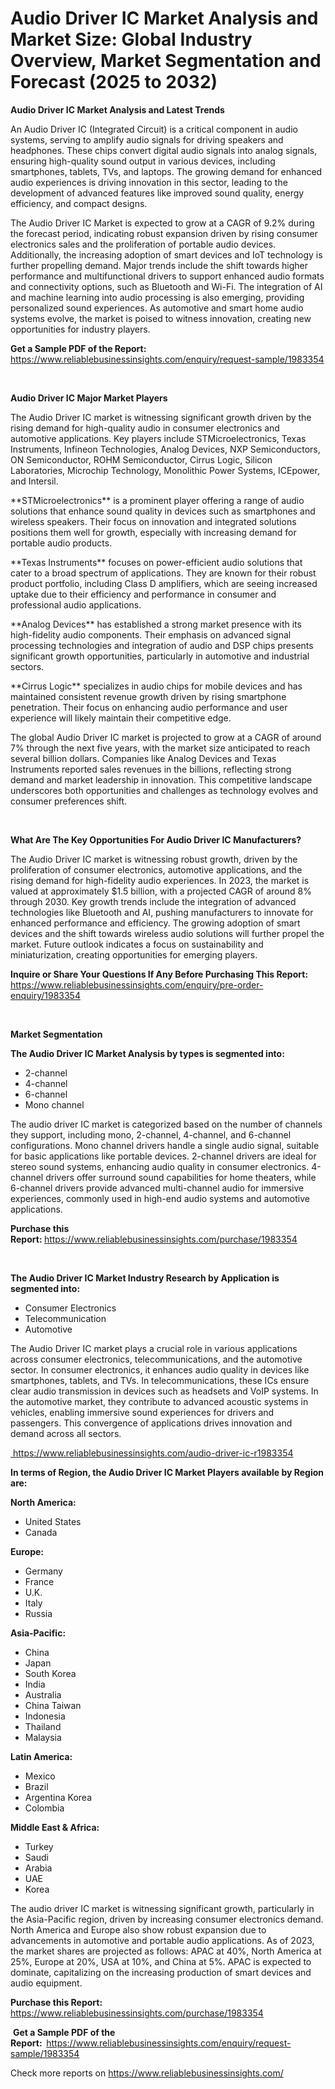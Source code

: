 <p><h1>Audio Driver IC Market Analysis and Market Size: Global Industry Overview, Market Segmentation and Forecast (2025 to 2032)</h1></p><p><strong>Audio Driver IC Market Analysis and Latest Trends</strong></p>
<p><p>An Audio Driver IC (Integrated Circuit) is a critical component in audio systems, serving to amplify audio signals for driving speakers and headphones. These chips convert digital audio signals into analog signals, ensuring high-quality sound output in various devices, including smartphones, tablets, TVs, and laptops. The growing demand for enhanced audio experiences is driving innovation in this sector, leading to the development of advanced features like improved sound quality, energy efficiency, and compact designs.</p><p>The Audio Driver IC Market is expected to grow at a CAGR of 9.2% during the forecast period, indicating robust expansion driven by rising consumer electronics sales and the proliferation of portable audio devices. Additionally, the increasing adoption of smart devices and IoT technology is further propelling demand. Major trends include the shift towards higher performance and multifunctional drivers to support enhanced audio formats and connectivity options, such as Bluetooth and Wi-Fi. The integration of AI and machine learning into audio processing is also emerging, providing personalized sound experiences. As automotive and smart home audio systems evolve, the market is poised to witness innovation, creating new opportunities for industry players.</p></p>
<p><strong>Get a Sample PDF of the Report:&nbsp;</strong> <a href="https://www.reliablebusinessinsights.com/enquiry/request-sample/1983354?utm_campaign=2174&utm_medium=2&utm_source=Github&utm_content=ia&utm_term=11022025&utm_id=audio-driver-ic">https://www.reliablebusinessinsights.com/enquiry/request-sample/1983354</a></p>
<p>&nbsp;</p>
<p><strong>Audio Driver IC Major Market Players</strong></p>
<p><p>The Audio Driver IC market is witnessing significant growth driven by the rising demand for high-quality audio in consumer electronics and automotive applications. Key players include STMicroelectronics, Texas Instruments, Infineon Technologies, Analog Devices, NXP Semiconductors, ON Semiconductor, ROHM Semiconductor, Cirrus Logic, Silicon Laboratories, Microchip Technology, Monolithic Power Systems, ICEpower, and Intersil.</p><p>**STMicroelectronics** is a prominent player offering a range of audio solutions that enhance sound quality in devices such as smartphones and wireless speakers. Their focus on innovation and integrated solutions positions them well for growth, especially with increasing demand for portable audio products.</p><p>**Texas Instruments** focuses on power-efficient audio solutions that cater to a broad spectrum of applications. They are known for their robust product portfolio, including Class D amplifiers, which are seeing increased uptake due to their efficiency and performance in consumer and professional audio applications.</p><p>**Analog Devices** has established a strong market presence with its high-fidelity audio components. Their emphasis on advanced signal processing technologies and integration of audio and DSP chips presents significant growth opportunities, particularly in automotive and industrial sectors.</p><p>**Cirrus Logic** specializes in audio chips for mobile devices and has maintained consistent revenue growth driven by rising smartphone penetration. Their focus on enhancing audio performance and user experience will likely maintain their competitive edge.</p><p>The global Audio Driver IC market is projected to grow at a CAGR of around 7% through the next five years, with the market size anticipated to reach several billion dollars. Companies like Analog Devices and Texas Instruments reported sales revenues in the billions, reflecting strong demand and market leadership in innovation. This competitive landscape underscores both opportunities and challenges as technology evolves and consumer preferences shift.</p></p>
<p>&nbsp;</p>
<p><strong>What Are The Key Opportunities For Audio Driver IC Manufacturers?</strong></p>
<p><p>The Audio Driver IC market is witnessing robust growth, driven by the proliferation of consumer electronics, automotive applications, and the rising demand for high-fidelity audio experiences. In 2023, the market is valued at approximately $1.5 billion, with a projected CAGR of around 8% through 2030. Key growth trends include the integration of advanced technologies like Bluetooth and AI, pushing manufacturers to innovate for enhanced performance and efficiency. The growing adoption of smart devices and the shift towards wireless audio solutions will further propel the market. Future outlook indicates a focus on sustainability and miniaturization, creating opportunities for emerging players.</p></p>
<p><strong>Inquire or Share Your Questions If Any Before Purchasing This Report:</strong> <a href="https://www.reliablebusinessinsights.com/enquiry/pre-order-enquiry/1983354?utm_campaign=2174&utm_medium=2&utm_source=Github&utm_content=ia&utm_term=11022025&utm_id=audio-driver-ic">https://www.reliablebusinessinsights.com/enquiry/pre-order-enquiry/1983354</a></p>
<p>&nbsp;</p>
<p><strong>Market Segmentation</strong></p>
<p><strong>The Audio Driver IC Market Analysis by types is segmented into:</strong></p>
<p><ul><li>2-channel</li><li>4-channel</li><li>6-channel</li><li>Mono channel</li></ul></p>
<p><p>The audio driver IC market is categorized based on the number of channels they support, including mono, 2-channel, 4-channel, and 6-channel configurations. Mono channel drivers handle a single audio signal, suitable for basic applications like portable devices. 2-channel drivers are ideal for stereo sound systems, enhancing audio quality in consumer electronics. 4-channel drivers offer surround sound capabilities for home theaters, while 6-channel drivers provide advanced multi-channel audio for immersive experiences, commonly used in high-end audio systems and automotive applications.</p></p>
<p><strong>Purchase this Report:&nbsp;</strong><a href="https://www.reliablebusinessinsights.com/purchase/1983354?utm_campaign=2174&utm_medium=2&utm_source=Github&utm_content=ia&utm_term=11022025&utm_id=audio-driver-ic">https://www.reliablebusinessinsights.com/purchase/1983354</a></p>
<p>&nbsp;</p>
<p><strong>The Audio Driver IC Market Industry Research by Application is segmented into:</strong></p>
<p><ul><li>Consumer Electronics</li><li>Telecommunication</li><li>Automotive</li></ul></p>
<p><p>The Audio Driver IC market plays a crucial role in various applications across consumer electronics, telecommunications, and the automotive sector. In consumer electronics, it enhances audio quality in devices like smartphones, tablets, and TVs. In telecommunications, these ICs ensure clear audio transmission in devices such as headsets and VoIP systems. In the automotive market, they contribute to advanced acoustic systems in vehicles, enabling immersive sound experiences for drivers and passengers. This convergence of applications drives innovation and demand across all sectors.</p></p>
<p><a href="https://www.reliablebusinessinsights.com/audio-driver-ic-r1983354?utm_campaign=2174&utm_medium=2&utm_source=Github&utm_content=ia&utm_term=11022025&utm_id=audio-driver-ic">&nbsp;https://www.reliablebusinessinsights.com/audio-driver-ic-r1983354</a></p>
<p><strong>In terms of Region, the Audio Driver IC Market Players available by Region are:</strong></p>
<p>
    <p> <strong> North America: </strong>
        <ul>
            <li>United States</li>
            <li>Canada</li>
        </ul>
        </p> 
    <p> <strong> Europe: </strong>
        <ul>
            <li>Germany</li>
            <li>France</li>
            <li>U.K.</li>
            <li>Italy</li>
            <li>Russia</li>
        </ul>
        </p> 
    <p> <strong> Asia-Pacific: </strong>
        <ul>
            <li>China</li>
            <li>Japan</li>
            <li>South Korea</li>
            <li>India</li>
            <li>Australia</li>
            <li>China Taiwan</li>
            <li>Indonesia</li>
            <li>Thailand</li>
            <li>Malaysia</li>
        </ul>
        </p> 
    <p> <strong> Latin America: </strong>
        <ul>
            <li>Mexico</li>
            <li>Brazil</li>
            <li>Argentina Korea</li>
            <li>Colombia</li>
        </ul>
        </p> 
    <p> <strong> Middle East & Africa: </strong>
        <ul>
            <li>Turkey</li>
            <li>Saudi</li>
            <li>Arabia</li>
            <li>UAE</li>
            <li>Korea</li>
        </ul>
    </p>
    </p>
<p><p>The audio driver IC market is witnessing significant growth, particularly in the Asia-Pacific region, driven by increasing consumer electronics demand. North America and Europe also show robust expansion due to advancements in automotive and portable audio applications. As of 2023, the market shares are projected as follows: APAC at 40%, North America at 25%, Europe at 20%, USA at 10%, and China at 5%. APAC is expected to dominate, capitalizing on the increasing production of smart devices and audio equipment.</p></p>
<p><strong>Purchase this Report: </strong><a href="https://www.reliablebusinessinsights.com/purchase/1983354?utm_campaign=2174&utm_medium=2&utm_source=Github&utm_content=ia&utm_term=11022025&utm_id=audio-driver-ic">https://www.reliablebusinessinsights.com/purchase/1983354</a></p>
<p>&nbsp;<strong>Get a Sample PDF of the Report:&nbsp;&nbsp;</strong><a href="https://www.reliablebusinessinsights.com/enquiry/request-sample/1983354?utm_campaign=2174&utm_medium=2&utm_source=Github&utm_content=ia&utm_term=11022025&utm_id=audio-driver-ic">https://www.reliablebusinessinsights.com/enquiry/request-sample/1983354</a></p>
<p><strong></strong></p>
<p>Check more reports on <a href="https://www.reliablebusinessinsights.com/?utm_campaign=2174&utm_medium=2&utm_source=Github&utm_content=ia&utm_term=11022025&utm_id=audio-driver-ic">https://www.reliablebusinessinsights.com/</a></p>
